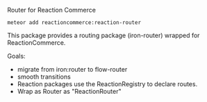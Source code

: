 Router for Reaction Commerce

```
meteor add reactioncommerce:reaction-router
```

This package provides a routing package (iron-router) wrapped for ReactionCommerce.

Goals:
- migrate from iron:router to flow-router
- smooth transitions
- Reaction packages use the ReactionRegistry to declare routes.
- Wrap as Router as "ReactionRouter"
